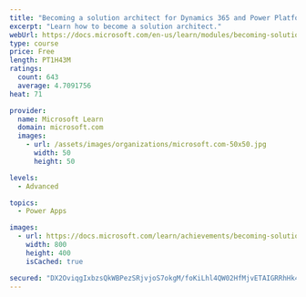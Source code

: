 ```yaml
---
title: "Becoming a solution architect for Dynamics 365 and Power Platform"
excerpt: "Learn how to become a solution architect."
webUrl: https://docs.microsoft.com/en-us/learn/modules/becoming-solution-architect/
type: course
price: Free
length: PT1H43M
ratings:
  count: 643
  average: 4.7091756
heat: 71

provider:
  name: Microsoft Learn
  domain: microsoft.com
  images:
    - url: /assets/images/organizations/microsoft.com-50x50.jpg
      width: 50
      height: 50

levels:
  - Advanced

topics:
  - Power Apps

images:
  - url: https://docs.microsoft.com/learn/achievements/becoming-solution-architect-social.png
    width: 800
    height: 400
    isCached: true

secured: "DX2OviqgIxbzsQkWBPezSRjvjoS7okgM/foKiLhl4QW02HfMjvETAIGRRhHk4n0v6RBa4K00pj4DRWxbKpQcEsLg69m2F3Kp5BS9ZIwABaXOgaX0LayCanrOdJrd9Q9EEmKFmORPSfyEep3k7Wg9iGyeijUxn8xl6cj9fzaD6xO30wK7UIxEa+0uYEujXxPqlQeFNn8gJx9/ZtmLCIDSifyrapw/V2m4hjQxbZkLys6LSSM5DCeD3NaJDcNWDZDR96LtujvMlUhBRAzPlcNh5vOb/YUCZO9hggoIQPnOxoJKFhcyOaxYQyMV0ANHHEI9oJx/eXl9+HBJqhPkJbNtGccn/CLhCoac55xB06dduLZcSUE8qYLERa54FkTsZEHT1BhwGvM40H//1wua10MlZg==;4nXwE4UOKzEy3efFIKZHrQ=="
---
```


